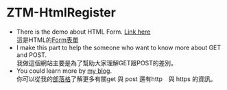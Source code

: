 # ZTM-HtmlRegister
- There is the demo about HTML Form. [Link here](https://joeban0608.github.io/ZTM-HTMLRegister/ "title")  
  這是HTML的[Form表單](https://joeban0608.github.io/ZTM-HTMLRegister/ "title")  
- I make this part to help the someone who want to know more about GET and POST.  
  我做這個網站主要是為了幫助大家理解GET跟POST的差別。
- You could learn more by [my blog]().  
  你可以從我的[部落格]()了解更多有關get 與 post 還有http　與 https 的資訊。
